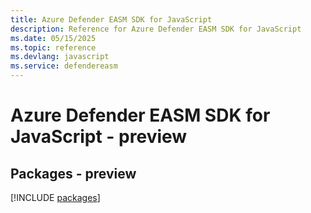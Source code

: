 ```yaml
---
title: Azure Defender EASM SDK for JavaScript
description: Reference for Azure Defender EASM SDK for JavaScript
ms.date: 05/15/2025
ms.topic: reference
ms.devlang: javascript
ms.service: defendereasm
---
```

# Azure Defender EASM SDK for JavaScript - preview
## Packages - preview
[!INCLUDE [packages](defender-easm-index.md)]